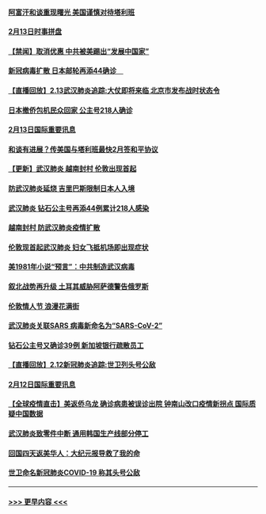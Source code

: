 #### [阿富汗和谈重现曙光 美国谨慎对待塔利班](../pages/prog202/a102776748.md?t=02140955) 
#### [2月13日时事拼盘](../pages/prog202/a102776689.md?t=02140955) 
#### [【禁闻】取消优惠 中共被美踢出“发展中国家”](../pages/prog202/a102776670.md?t=02140955) 
#### [新冠病毒扩散 日本邮轮再添44确诊　](../pages/prog202/a102776518.md?t=02140955) 
#### [【直播回放】2.13武汉肺炎追踪:大仗即将来临 北京市发布战时状态令](../pages/prog202/a102776399.md?t=02140955) 
#### [日本撤侨包机民众回家 公主号218人确诊](../pages/prog202/a102776346.md?t=02140955) 
#### [2月13日国际重要讯息](../pages/prog202/a102776339.md?t=02140955) 
#### [和谈有进展？传美国与塔利班最快2月签和平协议](../pages/prog202/a102776291.md?t=02140955) 
#### [【更新】武汉肺炎 越南封村 伦敦出现首起](../pages/prog202/a102770740.md?t=02140955) 
#### [防武汉肺炎延烧 吉里巴斯限制日本人入境](../pages/prog202/a102776276.md?t=02140955) 
#### [武汉肺炎 钻石公主号再添44例累计218人感染](../pages/prog202/a102776089.md?t=02140955) 
#### [越南封村 防武汉肺炎疫情扩散](../pages/prog202/a102776214.md?t=02140955) 
#### [伦敦现首起武汉肺炎 妇女飞抵机场即出现症状](../pages/prog202/a102776031.md?t=02140955) 
#### [美1981年小说“预言”：中共制造武汉病毒](../pages/prog202/a102775980.md?t=02140955) 
#### [叙北战势再升级 土耳其威胁阿萨德警告俄罗斯](../pages/prog202/a102775904.md?t=02140955) 
#### [伦敦情人节 浪漫花满街](../pages/prog202/a102775786.md?t=02140955) 
#### [武汉肺炎关联SARS 病毒新命名为“SARS-CoV-2”](../pages/prog202/a102775719.md?t=02140955) 
#### [钻石公主号又确诊39例 新加坡银行疏散员工](../pages/prog202/a102775691.md?t=02140955) 
#### [【直播回放】2.12新冠肺炎追踪:世卫列头号公敌](../pages/prog202/a102775541.md?t=02140955) 
#### [2月12日国际重要讯息](../pages/prog202/a102775437.md?t=02140955) 
#### [【全球疫情直击】美返侨乌龙 确诊病患被误诊出院 钟南山改口疫情新拐点 国际质疑中国数据](../pages/prog202/a102775378.md?t=02140955) 
#### [武汉肺炎致零件中断 通用韩国生产线部分停工](../pages/prog202/a102775365.md?t=02140955) 
#### [回国四天返美华人：大纪元报导救了我的命](../pages/prog202/a102775342.md?t=02140955) 
#### [世卫命名新冠肺炎COVID-19 称其头号公敌](../pages/prog202/a102775196.md?t=02140955) 

----
#### [ >>> 更早内容 <<< ](../indexes/prog202-earlier.md)

